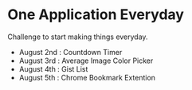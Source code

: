 One Application Everyday
==============

Challenge to start making things everyday.
- August 2nd : Countdown Timer
- August 3rd : Average Image Color Picker
- August 4th : Gist List
- August 5th : Chrome Bookmark Extention
